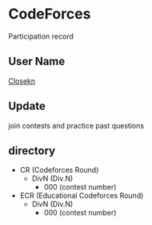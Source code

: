 # CodeForces

Participation record

## User Name

[Closekn](https://codeforces.com/profile/Closekn)

## Update

join contests and practice past questions

## directory

- CR (Codeforces Round)
  - DivN (Div.N)
    - 000 (contest number)
- ECR (Educational Codeforces Round)
  - DivN (Div.N)
    - 000 (contest number)
